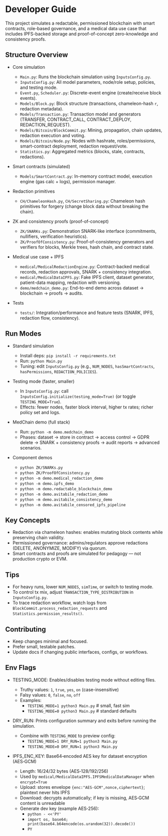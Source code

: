 # Developer Guide

This project simulates a redactable, permissioned blockchain with smart contracts, role-based governance, and a medical data use case that includes IPFS-backed storage and proof-of-concept zero-knowledge and consistency proofs.

## Structure Overview

- Core simulation
  - `Main.py`: Runs the blockchain simulation using `InputsConfig.py`.
  - `InputsConfig.py`: All model parameters, node/role setup, policies, and testing mode.
  - `Event.py`, `Scheduler.py`: Discrete-event engine (create/receive block events).
  - `Models/Block.py`: Block structure (transactions, chameleon-hash `r`, redaction metadata).
  - `Models/Transaction.py`: Transaction model and generators (TRANSFER, CONTRACT_CALL, CONTRACT_DEPLOY, REDACTION_REQUEST).
  - `Models/Bitcoin/BlockCommit.py`: Mining, propagation, chain updates, redaction execution and voting.
  - `Models/Bitcoin/Node.py`: Nodes with hashrate, roles/permissions, smart-contract deployment, redaction request/vote.
  - `Statistics.py`: Aggregated metrics (blocks, stale, contracts, redactions).

- Smart contracts (simulated)
  - `Models/SmartContract.py`: In-memory contract model, execution engine (gas calc + logs), permission manager.

- Redaction primitives
  - `CH/ChameleonHash.py`, `CH/SecretSharing.py`: Chameleon hash primitives for forgery (change block data without breaking the chain).

- ZK and consistency proofs (proof-of-concept)
  - `ZK/SNARKs.py`: Demonstration SNARK-like interface (commitments, nullifiers, verification heuristics).
  - `ZK/ProofOfConsistency.py`: Proof-of-consistency generators and verifiers for blocks, Merkle trees, hash chain, and contract state.

- Medical use case + IPFS
  - `medical/MedicalRedactionEngine.py`: Contract-backed medical records, redaction approvals, SNARK + consistency integration.
  - `medical/MedicalDataIPFS.py`: Fake IPFS client, dataset generator, patient-data mapping, redaction with versioning.
  - `demo/medchain_demo.py`: End-to-end demo across dataset → blockchain → proofs → audits.

- Tests
  - `tests/`: Integration/performance and feature tests (SNARK, IPFS, redaction flow, consistency).

## Run Modes

- Standard simulation
  - Install deps: `pip install -r requirements.txt`
  - Run: `python Main.py`
  - Tuning: edit `InputsConfig.py` (e.g., `NUM_NODES`, `hasSmartContracts`, `hasPermissions`, `REDACTION_POLICIES`).

- Testing mode (faster, smaller)
  - In `InputsConfig.py`: call `InputsConfig.initialize(testing_mode=True)` (or toggle `TESTING_MODE=True`).
  - Effects: fewer nodes, faster block interval, higher tx rates; richer policy set and logs.

- MedChain demo (full stack)
  - Run: `python -m demo.medchain_demo`
  - Phases: dataset → store in contract → access control → GDPR delete → SNARK + consistency proofs → audit reports → advanced scenarios.

- Component demos
  - `python ZK/SNARKs.py`
  - `python ZK/ProofOfConsistency.py`
  - `python -m demo.medical_redaction_demo`
  - `python -m demo.ipfs_demo`
  - `python -m demo.redactable_blockchain_demo`
  - `python -m demo.avitabile_redaction_demo`
  - `python -m demo.avitabile_consistency_demo`
  - `python -m demo.avitabile_censored_ipfs_pipeline`

## Key Concepts

- Redaction via chameleon hashes: enables mutating block contents while preserving chain validity.
- Permissioned governance: admins/regulators approve redactions (DELETE, ANONYMIZE, MODIFY) via quorum.
- Smart contracts and proofs are simulated for pedagogy — not production crypto or EVM.

## Tips

- For heavy runs, lower `NUM_NODES`, `simTime`, or switch to testing mode.
- To control tx mix, adjust `TRANSACTION_TYPE_DISTRIBUTION` in `InputsConfig.py`.
- To trace redaction workflow, watch logs from `BlockCommit.process_redaction_requests` and `Statistics.permission_results()`.

## Contributing

- Keep changes minimal and focused.
- Prefer small, testable patches.
- Update docs if changing public interfaces, configs, or workflows.

## Env Flags

- TESTING_MODE: Enables/disables testing mode without editing files.
  - Truthy values: `1`, `true`, `yes`, `on` (case-insensitive)
  - Falsy values: `0`, `false`, `no`, `off`
  - Examples:
    - `TESTING_MODE=1 python3 Main.py`  # small, fast sim
    - `TESTING_MODE=0 python3 Main.py`  # standard defaults

- DRY_RUN: Prints configuration summary and exits before running the simulation.
  - Combine with `TESTING_MODE` to preview config:
    - `TESTING_MODE=1 DRY_RUN=1 python3 Main.py`
    - `TESTING_MODE=0 DRY_RUN=1 python3 Main.py`

- IPFS_ENC_KEY: Base64‑encoded AES key for dataset encryption (AES‑GCM)
  - Length: 16/24/32 bytes (AES‑128/192/256)
  - Used by `medical/MedicalDataIPFS.IPFSMedicalDataManager` when `encrypt=True`
  - Upload: stores envelope `{enc:"AES-GCM",nonce,ciphertext}`; plaintext never hits IPFS
  - Download: decrypts automatically; if key is missing, AES‑GCM content is unreadable
  - Generate dev key (example AES‑256):
    - `python - <<'PY'`
    - `import os, base64; print(base64.b64encode(os.urandom(32)).decode())`
    - `PY`
